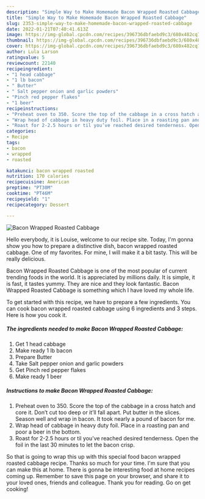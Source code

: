 ```yaml
---
description: "Simple Way to Make Homemade Bacon Wrapped Roasted Cabbage"
title: "Simple Way to Make Homemade Bacon Wrapped Roasted Cabbage"
slug: 2353-simple-way-to-make-homemade-bacon-wrapped-roasted-cabbage
date: 2022-01-21T07:40:41.613Z
image: https://img-global.cpcdn.com/recipes/396736dbfaebd9c3/680x482cq70/bacon-wrapped-roasted-cabbage-recipe-main-photo.jpg
thumbnail: https://img-global.cpcdn.com/recipes/396736dbfaebd9c3/680x482cq70/bacon-wrapped-roasted-cabbage-recipe-main-photo.jpg
cover: https://img-global.cpcdn.com/recipes/396736dbfaebd9c3/680x482cq70/bacon-wrapped-roasted-cabbage-recipe-main-photo.jpg
author: Lula Larson
ratingvalue: 5
reviewcount: 22140
recipeingredient:
- "1 head cabbage"
- "1 lb bacon"
- " Butter"
- " Salt pepper onion and garlic powders"
- "Pinch red pepper flakes"
- "1 beer"
recipeinstructions:
- "Preheat oven to 350. Score the top of the cabbage in a cross hatch and core it. Don’t cut too deep or it’ll fall apart. Put butter in the slices. Season well and wrap in bacon. It took nearly a pound of bacon for me."
- "Wrap head of cabbage in heavy duty foil. Place in a roasting pan and poor a beer in the bottom."
- "Roast for 2-2.5 hours or til you’ve reached desired tenderness. Open the foil in the last 30 minutes to let the bacon crisp."
categories:
- Recipe
tags:
- bacon
- wrapped
- roasted

katakunci: bacon wrapped roasted 
nutrition: 170 calories
recipecuisine: American
preptime: "PT30M"
cooktime: "PT46M"
recipeyield: "1"
recipecategory: Dessert

---
```



![Bacon Wrapped Roasted Cabbage](https://img-global.cpcdn.com/recipes/396736dbfaebd9c3/680x482cq70/bacon-wrapped-roasted-cabbage-recipe-main-photo.jpg)

Hello everybody, it is Louise, welcome to our recipe site. Today, I'm gonna show you how to prepare a distinctive dish, bacon wrapped roasted cabbage. One of my favorites. For mine, I will make it a bit tasty. This will be really delicious.

Bacon Wrapped Roasted Cabbage is one of the most popular of current trending foods in the world. It is appreciated by millions daily. It is simple, it is fast, it tastes yummy. They are nice and they look fantastic. Bacon Wrapped Roasted Cabbage is something which I have loved my whole life.




To get started with this recipe, we have to prepare a few ingredients. You can cook bacon wrapped roasted cabbage using 6 ingredients and 3 steps. Here is how you cook it.

<!--inarticleads1-->

##### The ingredients needed to make Bacon Wrapped Roasted Cabbage:

1. Get 1 head cabbage
1. Make ready 1 lb bacon
1. Prepare  Butter
1. Take  Salt pepper onion and garlic powders
1. Get Pinch red pepper flakes
1. Make ready 1 beer




<!--inarticleads2-->

##### Instructions to make Bacon Wrapped Roasted Cabbage:

1. Preheat oven to 350. Score the top of the cabbage in a cross hatch and core it. Don’t cut too deep or it’ll fall apart. Put butter in the slices. Season well and wrap in bacon. It took nearly a pound of bacon for me.
1. Wrap head of cabbage in heavy duty foil. Place in a roasting pan and poor a beer in the bottom.
1. Roast for 2-2.5 hours or til you’ve reached desired tenderness. Open the foil in the last 30 minutes to let the bacon crisp.




So that is going to wrap this up with this special food bacon wrapped roasted cabbage recipe. Thanks so much for your time. I'm sure that you can make this at home. There is gonna be interesting food at home recipes coming up. Remember to save this page on your browser, and share it to your loved ones, friends and colleague. Thank you for reading. Go on get cooking!
